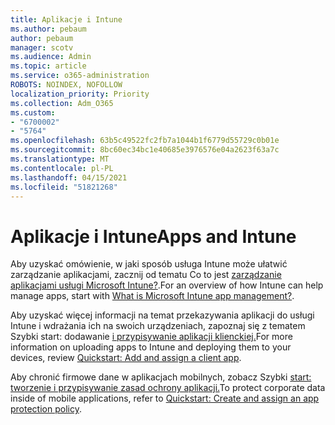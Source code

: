 ```yaml
---
title: Aplikacje i Intune
ms.author: pebaum
author: pebaum
manager: scotv
ms.audience: Admin
ms.topic: article
ms.service: o365-administration
ROBOTS: NOINDEX, NOFOLLOW
localization_priority: Priority
ms.collection: Adm_O365
ms.custom:
- "6700002"
- "5764"
ms.openlocfilehash: 63b5c49522fc2fb7a1044b1f6779d55729c0b01e
ms.sourcegitcommit: 8bc60ec34bc1e40685e3976576e04a2623f63a7c
ms.translationtype: MT
ms.contentlocale: pl-PL
ms.lasthandoff: 04/15/2021
ms.locfileid: "51821268"
---
```

# <a name="apps-and-intune"></a><span data-ttu-id="a6236-102">Aplikacje i Intune</span><span class="sxs-lookup"><span data-stu-id="a6236-102">Apps and Intune</span></span>

<span data-ttu-id="a6236-103">Aby uzyskać omówienie, w jaki sposób usługa Intune może ułatwić zarządzanie aplikacjami, zacznij od tematu Co to jest  [zarządzanie aplikacjami usługi Microsoft Intune?](https://docs.microsoft.com/mem/intune/apps/app-management).</span><span class="sxs-lookup"><span data-stu-id="a6236-103">For an overview of how Intune can help manage apps, start with  [What is Microsoft Intune app management?](https://docs.microsoft.com/mem/intune/apps/app-management).</span></span>

<span data-ttu-id="a6236-104">Aby uzyskać więcej informacji na temat przekazywania aplikacji do usługi Intune i wdrażania ich na swoich urządzeniach, zapoznaj się z tematem Szybki start: dodawanie [i przypisywanie aplikacji klienckiej.](https://docs.microsoft.com/mem/intune/apps/quickstart-add-assign-app)</span><span class="sxs-lookup"><span data-stu-id="a6236-104">For more information on uploading apps to Intune and deploying them to your devices, review  [Quickstart: Add and assign a client app](https://docs.microsoft.com/mem/intune/apps/quickstart-add-assign-app).</span></span>

<span data-ttu-id="a6236-105">Aby chronić firmowe dane w aplikacjach mobilnych, zobacz Szybki [start: tworzenie i przypisywanie zasad ochrony aplikacji.](https://docs.microsoft.com/mem/intune/apps/quickstart-create-assign-app-policy)</span><span class="sxs-lookup"><span data-stu-id="a6236-105">To protect corporate data inside of mobile applications, refer to [Quickstart: Create and assign an app protection policy](https://docs.microsoft.com/mem/intune/apps/quickstart-create-assign-app-policy).</span></span>